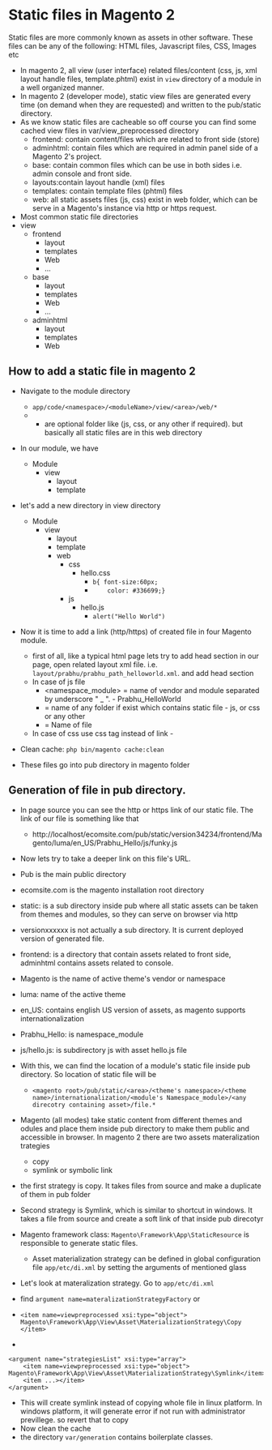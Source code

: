 Static files in Magento 2
=========================

Static files are more commonly known as assets in other software. These files can be any of the following:  HTML files, Javascript files, CSS, Images etc

- In magento 2, all view (user interface) related files/content (css, js, xml layout handle files, template.phtml) exist in `view` directory of a module in a well organized manner.
- In magento 2 (developer mode), static view files are generated every time (on demand when they are requested) and written to the pub/static directory.
- As we know static files are cacheable so off course you can find some cached view files in var/view_preprocessed directory
    - frontend: contain content/files which are related to front side (store)
    - adminhtml: contain files which are required in admin panel side of a Magento 2's project.
    - base: contain common files which can be use in both sides i.e. admin console and front side.
    - layouts:contain layout handle (xml) files
    - templates: contain template files (phtml) files
    - web: all static assets files (js, css) exist in web folder, which can be serve in a Magento's instance via http or https request.
- Most common static file directories
- view
    - frontend
        - layout
        - templates
        - Web
        - ...
    - base
        - layout
        - templates
        - Web
        - ...
    - adminhtml
        - layout
        - templates
        - Web

How to add a static file in magento 2
-----
- Navigate to the module directory 
    - `app/code/<namespace>/<moduleName>/view/<area>/web/*`
    - * are optional folder like (js, css, or any other if required). but basically all static files are in this web directory 
- In our module, we have 
    - Module
        - view
            - layout
            - template
- let's add a new directory in view directory
    - Module
        - view
            - layout
            - template
            - web
                - css
                    - hello.css
                        - `b{ font-size:60px;`
                        - `    color: #336699;}`
                - js
                    - hello.js
                        - `alert("Hello World")`

- Now it is time to add a link (http/https) of created file in four Magento module.
	- first of all, like a typical html page lets try to add head section in our page, open related layout xml file. i.e. `layout/prabhu/prabhu_path_helloworld.xml`. and add head section
	- In case of js file <link src="<namespace_module>::<folder>/<file>.js" />
	    - <namespace_module> = name of vendor and module separated by underscore " _ ". - Prabhu_HelloWorld
	    - <folder> = name of any folder if exist which contains static file - js, or css or any other
	    - <file> = Name of file
    - In case of css use css tag instead of link - <css src="<namespace_module>::<folder>/<file>.css">
- Clean cache: `php bin/magento cache:clean`
- These files go into pub directory in magento folder

Generation of file in pub directory. 
----
- In page source you can see the http or https link of our static file. The link of our file is something like that
    - http://localhost/ecomsite.com/pub/static/version34234/frontend/Magento/luma/en_US/Prabhu_Hello/js/funky.js
- Now lets try to take a deeper link on this file's URL.
- Pub is the main public directory
- ecomsite.com is the magento installation root directory
- static: is a sub directory inside pub where all static assets can be taken from themes and modules, so they can serve on browser via http
- versionxxxxxx is not actually a sub directory. It is current deployed version of generated file.
- frontend: is a directory that contain assets related to front side, adminhtml contains assets related to console.
- Magento is the name of active theme's vendor or namespace
- luma: name of the active theme
- en_US: contains english US version of assets, as magento supports internationalization
- Prabhu_Hello: is namespace_module
- js/hello.js: is subdirectory js with asset hello.js file

- With this, we can find the location of a module's static file inside pub directory. So location of static file will be
	- `<magento root>/pub/static/<area>/<theme's namespace>/<theme name>/internationalization/<module's Namespace_module>/<any direcotry containing asset>/file.*`

- Magento (all modes) take static content from different themes and odules and place them inside pub directory to make them public and accessible in browser. In magento 2 there are two assets materalization trategies
    - copy
    - symlink or symbolic link
- the first strategy is copy. It takes files from source and make a duplicate of them in pub folder
- Second strategy is Symlink, which is similar to shortcut in windows. It takes a file from source and create a soft link of that inside pub direcotyr
- Magento framework class: `Magento\Framework\App\StaticResource` is responsible to generate static files.
    - Asset materialization strategy can be defined in global configuration file `app/etc/di.xml` by setting the arguments of mentioned glass

- Let's look at materalization strategy. Go to `app/etc/di.xml`
- find `argument name=materalizationStrategyFactory` or 
- `<item name=viewpreprocessed xsi:type="object"> Magento\Framework\App\View\Asset\MaterializationStrategy\Copy </item>`
- 

    <argument name="strategiesList" xsi:type="array">
    	<item name=viewpreprocessed xsi:type="object"> Magento\Framework\App\View\Asset\MaterializationStrategy\Symlink</item>
        <item ...></item>
    </argument>

- This will create symlink instead of copying whole file in linux platform. In windows platform, it will generate error  if not run with administrator previllege. so revert that to copy
- Now clean the cache
- the directory `var/generation` contains boilerplate classes. 


















